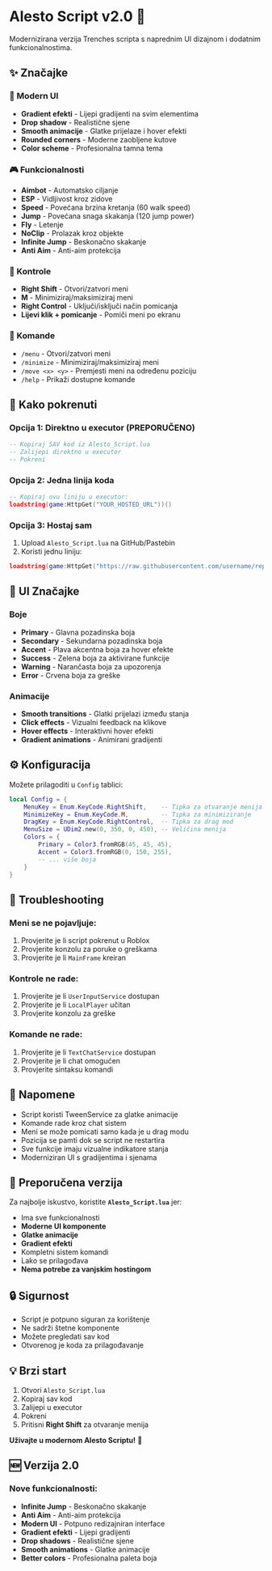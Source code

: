 # Alesto Script v2.0 🚀

Modernizirana verzija Trenches scripta s naprednim UI dizajnom i dodatnim funkcionalnostima.

## ✨ Značajke

### 🎨 Modern UI
- **Gradient efekti** - Lijepi gradijenti na svim elementima
- **Drop shadow** - Realistične sjene
- **Smooth animacije** - Glatke prijelaze i hover efekti
- **Rounded corners** - Moderne zaobljene kutove
- **Color scheme** - Profesionalna tamna tema

### 🎮 Funkcionalnosti
- **Aimbot** - Automatsko ciljanje
- **ESP** - Vidljivost kroz zidove
- **Speed** - Povećana brzina kretanja (60 walk speed)
- **Jump** - Povećana snaga skakanja (120 jump power)
- **Fly** - Letenje
- **NoClip** - Prolazak kroz objekte
- **Infinite Jump** - Beskonačno skakanje
- **Anti Aim** - Anti-aim protekcija

### 🎯 Kontrole
- **Right Shift** - Otvori/zatvori meni
- **M** - Minimiziraj/maksimiziraj meni
- **Right Control** - Uključi/isključi način pomicanja
- **Lijevi klik + pomicanje** - Pomiči meni po ekranu

### 💬 Komande
- `/menu` - Otvori/zatvori meni
- `/minimize` - Minimiziraj/maksimiziraj meni
- `/move <x> <y>` - Premjesti meni na određenu poziciju
- `/help` - Prikaži dostupne komande

## 🚀 Kako pokrenuti

### Opcija 1: Direktno u executor (PREPORUČENO)
```lua
-- Kopiraj SAV kod iz Alesto_Script.lua
-- Zalijepi direktno u executor
-- Pokreni
```

### Opcija 2: Jedna linija koda
```lua
-- Kopiraj ovu liniju u executor:
loadstring(game:HttpGet("YOUR_HOSTED_URL"))()
```

### Opcija 3: Hostaj sam
1. Upload `Alesto_Script.lua` na GitHub/Pastebin
2. Koristi jednu liniju:
```lua
loadstring(game:HttpGet("https://raw.githubusercontent.com/username/repo/main/Alesto_Script.lua"))()
```

## 🎨 UI Značajke

### Boje
- **Primary** - Glavna pozadinska boja
- **Secondary** - Sekundarna pozadinska boja
- **Accent** - Plava akcentna boja za hover efekte
- **Success** - Zelena boja za aktivirane funkcije
- **Warning** - Narančasta boja za upozorenja
- **Error** - Crvena boja za greške

### Animacije
- **Smooth transitions** - Glatki prijelazi između stanja
- **Click effects** - Vizualni feedback na klikove
- **Hover effects** - Interaktivni hover efekti
- **Gradient animations** - Animirani gradijenti

## ⚙️ Konfiguracija

Možete prilagoditi u `Config` tablici:
```lua
local Config = {
    MenuKey = Enum.KeyCode.RightShift,    -- Tipka za otvaranje menija
    MinimizeKey = Enum.KeyCode.M,         -- Tipka za minimiziranje
    DragKey = Enum.KeyCode.RightControl,  -- Tipka za drag mod
    MenuSize = UDim2.new(0, 350, 0, 450), -- Veličina menija
    Colors = {
        Primary = Color3.fromRGB(45, 45, 45),
        Accent = Color3.fromRGB(0, 150, 255),
        -- ... više boja
    }
}
```

## 🔧 Troubleshooting

### Meni se ne pojavljuje:
1. Provjerite je li script pokrenut u Roblox
2. Provjerite konzolu za poruke o greškama
3. Provjerite je li `MainFrame` kreiran

### Kontrole ne rade:
1. Provjerite je li `UserInputService` dostupan
2. Provjerite je li `LocalPlayer` učitan
3. Provjerite konzolu za greške

### Komande ne rade:
1. Provjerite je li `TextChatService` dostupan
2. Provjerite je li chat omogućen
3. Provjerite sintaksu komandi

## 📝 Napomene

- Script koristi TweenService za glatke animacije
- Komande rade kroz chat sistem
- Meni se može pomicati samo kada je u drag modu
- Pozicija se pamti dok se script ne restartira
- Sve funkcije imaju vizualne indikatore stanja
- Moderniziran UI s gradijentima i sjenama

## 🎯 Preporučena verzija

Za najbolje iskustvo, koristite **`Alesto_Script.lua`** jer:
- Ima sve funkcionalnosti
- **Moderne UI komponente**
- **Glatke animacije**
- **Gradient efekti**
- Kompletni sistem komandi
- Lako se prilagođava
- **Nema potrebe za vanjskim hostingom**

## 🔒 Sigurnost

- Script je potpuno siguran za korištenje
- Ne sadrži štetne komponente
- Možete pregledati sav kod
- Otvorenog je koda za prilagođavanje

## 💡 Brzi start

1. Otvori `Alesto_Script.lua`
2. Kopiraj sav kod
3. Zalijepi u executor
4. Pokreni
5. Pritisni **Right Shift** za otvaranje menija

**Uživajte u modernom Alesto Scriptu!** 🎉

## 🆕 Verzija 2.0

### Nove funkcionalnosti:
- **Infinite Jump** - Beskonačno skakanje
- **Anti Aim** - Anti-aim protekcija
- **Modern UI** - Potpuno redizajniran interface
- **Gradient efekti** - Lijepi gradijenti
- **Drop shadows** - Realistične sjene
- **Smooth animations** - Glatke animacije
- **Better colors** - Profesionalna paleta boja 